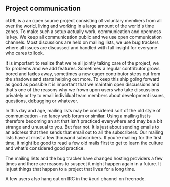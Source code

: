 ## Project communication

cURL is a an open source project consisting of voluntary members from all over
the world, living and working in a large amount of the world's time zones. To
make such a setup actually work, communication and openness is key. We keep
all communication public and we use open communication channels. Most
discussions are held on mailing lists, we use bug trackers where all issues
are discussed and handled with full insight for everyone who cares to look.

It is important to realize that we're all jointly taking care of the project,
we fix problems and we add features. Sometimes a regular contributor grows
bored and fades away, sometimes a new eager contributor steps out from the
shadows and starts helping out more. To keep this ship going forward as good
as possible it is important that we maintain open discussions and that's one
of the reasons why we frown upon users who take discussions privately or try
to email individual team members about development issues, questions,
debugging or whatever.

In this day and age, mailing lists may be considered sort of the old style of
communication - no fancy web forum or similar. Using a mailing list is
therefore becoming an art that isn't practiced everywhere and may be a bit
strange and unusual to you. But fear not. It is just about sending emails to
an address that then sends that email out to all the subscribers. Our mailing
lists have at most a few thousand subscribers. If you're mailing for the first
time, it might be good to read a few old mails first to get to learn the
culture and what's considered good practice.

The mailing lists and the bug tracker have changed hosting providers a few
times and there are reasons to suspect it might happen again in a future. It
is just things that happen to a project that lives for a long time.

A few users also hang out on IRC in the #curl channel on freenode.
